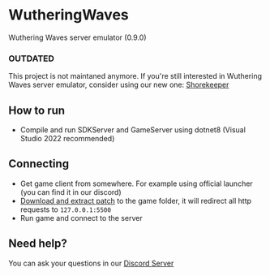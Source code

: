 # WutheringWaves
Wuthering Waves server emulator (0.9.0)

### OUTDATED
This project is not maintaned anymore. If you're still interested in Wuthering Waves server emulator, consider using our new one: [Shorekeeper](https://github.com/thexeondev/Shorekeeper)

## How to run
- Compile and run SDKServer and GameServer using dotnet8 (Visual Studio 2022 recommended)

## Connecting
- Get game client from somewhere. For example using official launcher (you can find it in our discord)
- [Download and extract patch](https://nogatekeep.ing/assets/ww/0.9.0/WuWa-0.9-patch.zip) to the game folder, it will redirect all http requests to `127.0.0.1:5500`
- Run game and connect to the server

## Need help?
You can ask your questions in our [Discord Server](https://discord.xeondev.com)
